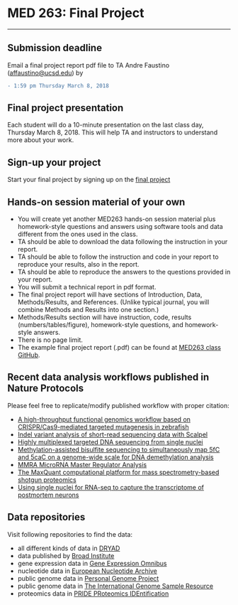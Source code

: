
# MED 263: Final Project

---

## Submission deadline

Email a final project report pdf file to TA Andre Faustino (affaustino@ucsd.edu) by

```diff
- 1:59 pm Thursday March 8, 2018
```

## Final project presentation
Each student will do a 10-minute presentation on the last class day, Thursday March 8, 2018. This will help TA and instructors to understand more about your work.


## Sign-up your project
Start your final project by signing up on the [final project](http://bit.ly/med263students)


## Hands-on session material of your own

- You will create yet another MED263 hands-on session material plus homework-style questions and answers using software tools and data different from the ones used in the class.
- TA should be able to download the data following the instruction in your report.
- TA should be able to follow the instruction and code in your report to reproduce your results, also in the report.
- TA should be able to reproduce the answers to the questions provided in your report.
- You will submit a technical report in pdf format.
- The final project report will have sections of Introduction, Data, Methods/Results, and References. (Unlike typical journal, you will combine Methods and Results into one section.)
- Methods/Results section will have instruction, code, results (numbers/tables/figure), homework-style questions, and homework-style answers.
- There is no page limit.
- The example final project report (.pdf) can be found at [MED263 class GitHub](https://github.com/jihoonkim/MED263/raw/master/final/MED263_final_project_example.pdf).



## Recent data analysis workflows published in Nature Protocols 
Please feel free to replicate/modify published workflow with proper citation:

- [A high-throughput functional genomics workflow based on CRISPR/Cas9-mediated
 targeted mutagenesis in zebrafish](https://www.ncbi.nlm.nih.gov/pubmed/27809318)
- [Indel variant analysis of short-read sequencing data with Scalpel](https://www.ncbi.nlm.nih.gov/pubmed/27854363)
- [Highly multiplexed targeted DNA sequencing from single nuclei](https://www.ncbi.nlm.nih.gov/pubmed/26741407)
- [Methylation-assisted bisulfite sequencing to simultaneously map 5fC and 5caC 
on a genome-wide scale for DNA demethylation analysis](https://www.ncbi.nlm.nih.gov/pubmed/27281647)
- [MMRA MicroRNA Master Regulator Analysis](https://www.ncbi.nlm.nih.gov/pubmed/27305450)
- [The MaxQuant computational platform for mass spectrometry-based shotgun proteomics](https://www.ncbi.nlm.nih.gov/pubmed/27809316)
- [Using single nuclei for RNA-seq to capture the transcriptome of postmortem neurons](https://www.ncbi.nlm.nih.gov/pubmed/26890679)


## Data repositories

Visit following repositories to find the data:

- all different kinds of data in [DRYAD](http://datadryad.org)
- data published by [Broad Institute](https://www.broadinstitute.org/data-software-and-tools)
- gene expression data in [Gene Expression Omnibus](https://www.ncbi.nlm.nih.gov/geo)
- nucleotide data in [European Nucleotide Archive](http://www.ebi.ac.uk/ena)
- public genome data in [Personal Genome Project](http://www.personalgenomes.org)
- public genome data in [The International Genome Sample Resource](http://www.internationalgenome.org)
- proteomics data in [PRIDE PRoteomics IDEntification](http://www.ebi.ac.uk/pride/archive)

